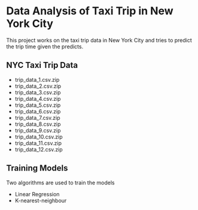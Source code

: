 <h1>Data Analysis of Taxi Trip in New York City</h1>
<p>This project works on the taxi trip data in New York City and tries to predict the trip time given the predicts.</p>

<h2>NYC Taxi Trip Data</h2>
<ul>
<li href="https://nyctaxitrips.blob.core.windows.net/data/trip_data_1.csv.zip">trip_data_1.csv.zip</li>
<li href="https://nyctaxitrips.blob.core.windows.net/data/trip_data_2.csv.zip">trip_data_2.csv.zip</li>
<li href="https://nyctaxitrips.blob.core.windows.net/data/trip_data_3.csv.zip">trip_data_3.csv.zip</li>
<li href="https://nyctaxitrips.blob.core.windows.net/data/trip_data_4.csv.zip">trip_data_4.csv.zip</li>
<li href="https://nyctaxitrips.blob.core.windows.net/data/trip_data_5.csv.zip">trip_data_5.csv.zip</li>
<li href="https://nyctaxitrips.blob.core.windows.net/data/trip_data_6.csv.zip">trip_data_6.csv.zip</li>
<li href="https://nyctaxitrips.blob.core.windows.net/data/trip_data_7.csv.zip">trip_data_7.csv.zip</li>
<li href="https://nyctaxitrips.blob.core.windows.net/data/trip_data_8.csv.zip">trip_data_8.csv.zip</li>
<li href="https://nyctaxitrips.blob.core.windows.net/data/trip_data_9.csv.zip">trip_data_9.csv.zip</li>
<li href="https://nyctaxitrips.blob.core.windows.net/data/trip_data_10.csv.zip">trip_data_10.csv.zip</li>
<li href="https://nyctaxitrips.blob.core.windows.net/data/trip_data_11.csv.zip">trip_data_11.csv.zip</li>
<li href="https://nyctaxitrips.blob.core.windows.net/data/trip_data_12.csv.zip">trip_data_12.csv.zip</li>
</ul>

<h2>Training Models</h2>
<p>Two algorithms are used to train the models</p>
<ul>
<li>Linear Regression</li>
<li>K-nearest-neighbour</li>
</ul>
